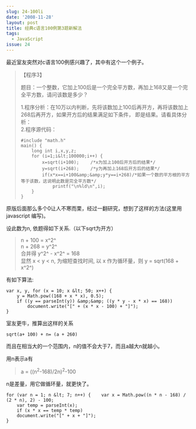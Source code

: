 ```yaml
---
slug: 24-100li
date: '2008-11-28'
layout: post
title: 经典c语言100例第3题新解法
tags:
  - JavaScript
issue: 24
---
```


最近室友突然对c语言100例感兴趣了，其中有这个一个例子。

> 【程序3】
> 
> 题目：一个整数，它加上100后是一个完全平方数，再加上168又是一个完全平方数，请问该数是多少？
> 
> 1.程序分析：在10万以内判断，先将该数加上100后再开方，再将该数加上268后再开方，如果开方后的结果满足如下条件，
> 即是结果。请看具体分析：  
> 2.程序源代码：  
>  
>     #include "math.h"
>     main() {
>         long int i,x,y,z;
>         for (i=1;i&lt;100000;i++) {
>             x=sqrt(i+100); 　　/*x为加上100后开方后的结果*/
>             y=sqrt(i+268); 　　/*y为再加上168后开方后的结果*/
>             if(x*x==i+100&amp;&amp;y*y==i+268)/*如果一个数的平方根的平方等于该数，这说明此数是完全平方数*/
>                 printf("\n%ld\n",i);
>         }
>     }
>

原版后面那么多个0让人不寒而栗，经过一翻研究，想到了这样的方法(这里用 javascript 编写)。

设此数为n, 依题得如下关系.（以下sqrt为开方）

> n + 100 = x^2^   
> n + 268 = y^2^  
> 合并得 y^2^ - x^2^ = 168  
> 显然 x &lt; y &lt; n, 为缩短查找时间, 以 x 作为循环量，则 y = sqrt(168 + x^2^)

有如下算法:

    var x, y, for (x = 10; x &lt; 50; x++) {
        y = Math.pow((168 + x * x), 0.5);
        if ((y == parseInt(y)) &amp;&amp; ((y * y - x * x) == 168))
            document.write("[" + (x * x - 100) + "]");  
    }

室友更牛，推算出这样的关系

    sqrt(a+ 100) + n= (a + 260)

而且在相当大的一个范围内，n的值不会大于7，而且a越大n就越小。

用n表示a有

> a = ((n<sup>2</sup>-168)/2n)<sup>2</sup>-100</code>

n是差量，用它做循环量，就更快了。

    for (var n = 1; n &lt; 7; n++) {    var x = Math.pow((n * n - 168) / (2 * n), 2) - 100;
        var temp = parseInt(x);
        if (x * x == temp * temp)
        document.write("[" + x + "]");
    }
